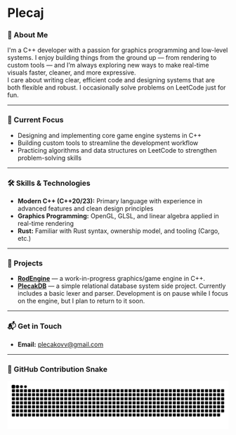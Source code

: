 # Plecaj

### 👋 About Me  
I'm a C++ developer with a passion for graphics programming and low-level systems. I enjoy building things from the ground up — from rendering to custom tools — and I’m always exploring new ways to make real-time visuals faster, cleaner, and more expressive.  
I care about writing clear, efficient code and designing systems that are both flexible and robust. I occasionally solve problems on LeetCode just for fun.

---

### 🎯 Current Focus  
- Designing and implementing core game engine systems in C++  
- Building custom tools to streamline the development workflow  
- Practicing algorithms and data structures on LeetCode to strengthen problem-solving skills  

---

### 🛠️ Skills & Technologies  
- **Modern C++ (C++20/23):** Primary language with experience in advanced features and clean design principles
- **Graphics Programming:** OpenGL, GLSL, and linear algebra applied in real-time rendering  
- **Rust:** Familiar with Rust syntax, ownership model, and tooling (Cargo, etc.)

---

### 🚀 Projects  
- [**RodEngine**](https://github.com/Plecaj/RodEngine) — a work-in-progress graphics/game engine in C++.  
- [**PlecakDB**](https://github.com/Plecaj/PlecakDB) — a simple relational database system side project. Currently includes a basic lexer and parser. Development is on pause while I focus on the engine, but I plan to return to it soon.

---

### 📬 Get in Touch  
- **Email:** plecakovv@gmail.com  

---

### 🐍 GitHub Contribution Snake

![snake gif](https://github.com/Plecaj/Plecaj/blob/output/github-snake-dark.svg)
